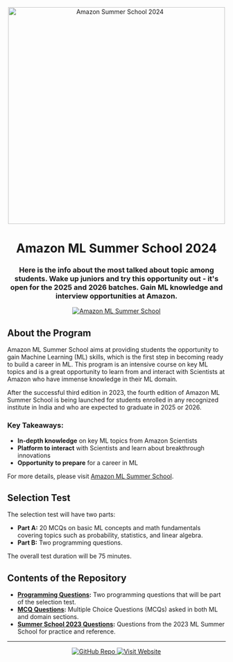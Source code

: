 <div align="center">
  <img src="https://github.com/cu-sanjay/Amazon-ML-Summer-School-2024/assets/96792511/38cb83ee-3638-4541-804a-f6534f49bf77" alt="Amazon Summer School 2024" width="500"/>
</div>
<div align="center">

<h1>Amazon ML Summer School 2024</strong></h1>

<h3>Here is the info about the most talked about topic among students. Wake up juniors and try this opportunity out - it's open for the 2025 and 2026 batches. Gain ML knowledge and interview opportunities at Amazon.</h3>

[![Amazon ML Summer School](https://img.shields.io/badge/Amazon-ML%20Summer%20School-blue?style=for-the-badge&logo=amazon)](https://amazonmlsummerschoolindia.splashthat.com/)

</div>

## About the Program
Amazon ML Summer School aims at providing students the opportunity to gain Machine Learning (ML) skills, which is the first step in becoming ready to build a career in ML. This program is an intensive course on key ML topics and is a great opportunity to learn from and interact with Scientists at Amazon who have immense knowledge in their ML domain. 

After the successful third edition in 2023, the fourth edition of Amazon ML Summer School is being launched for students enrolled in any recognized institute in India and who are expected to graduate in 2025 or 2026.

### Key Takeaways:
- **In-depth knowledge** on key ML topics from Amazon Scientists
- **Platform to interact** with Scientists and learn about breakthrough innovations
- **Opportunity to prepare** for a career in ML

For more details, please visit [Amazon ML Summer School](https://amazonmlsummerschoolindia.splashthat.com/).

## Selection Test
The selection test will have two parts:
- **Part A:** 20 MCQs on basic ML concepts and math fundamentals covering topics such as probability, statistics, and linear algebra.
- **Part B:** Two programming questions.

The overall test duration will be 75 minutes.

## Contents of the Repository
- **[Programming Questions](Programming.md):** Two programming questions that will be part of the selection test.
- **[MCQ Questions](MCQs.md):** Multiple Choice Questions (MCQs) asked in both ML and domain sections.
- **[Summer School 2023 Questions](SummerSchool2023.md):** Questions from the 2023 ML Summer School for practice and reference.

---

<div align="center">
  <a href="https://github.com/cu-sanjay/Amazon-ML-Summer-School-2024">
    <img src="https://img.shields.io/badge/GitHub-Repository-blue?style=for-the-badge&logo=github" alt="GitHub Repo"/>
  </a>
  <a href="https://amazonmlsummerschoolindia.splashthat.com/">
    <img src="https://img.shields.io/badge/Visit-Website-orange?style=for-the-badge&logo=amazon" alt="Visit Website"/>
  </a>
</div>
